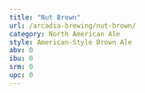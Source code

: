 ```yaml
---
title: "Nut Brown"
url: /arcadia-brewing/nut-brown/
category: North American Ale
style: American-Style Brown Ale
abv: 0
ibu: 0
srm: 0
upc: 0
---
```


